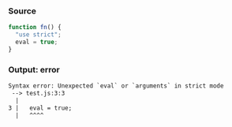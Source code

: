 ### Source
```js
function fn() {
  "use strict";
  eval = true;
}
```

### Output: error
```txt
Syntax error: Unexpected `eval` or `arguments` in strict mode
 --> test.js:3:3
  |
3 |   eval = true;
  |   ^^^^ 
```
